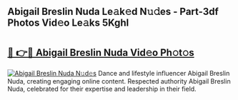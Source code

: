 ## Abigail Breslin Nuda Le𝚊k𝚎d N𝚞𝚍es - Part-3df Photos Vid𝚎o Le𝚊ks 5Kghl

# <h2><a href="http://fbf87fy.evod.top/?m=Abigail+Breslin+Nuda">🔗 👉🔴 Abigail Breslin Nuda Vid𝚎o Ph𝚘t𝚘s</a></h2>

[![Abigail Breslin Nuda N𝚞d𝚎s](https://i.imgur.com/8V9OHl7.gif)](http://fbf87fy.evod.top/?m=Abigail+Breslin+Nuda)
Dance and lifestyle influencer Abigail Breslin Nuda, creating engaging online content. Respected authority Abigail Breslin Nuda, celebrated for their expertise and leadership in their field. 
